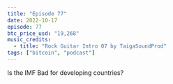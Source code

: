 ```yaml
---
title: "Episode 77"
date: 2022-10-17
episode: 77
btc_price_usd: "19,268"
music_credits:
  - title: "Rock Guitar Intro 07 by TaigaSoundProd"
tags: ["bitcoin", "podcast"]
---
```


Is the IMF Bad for developing countries?